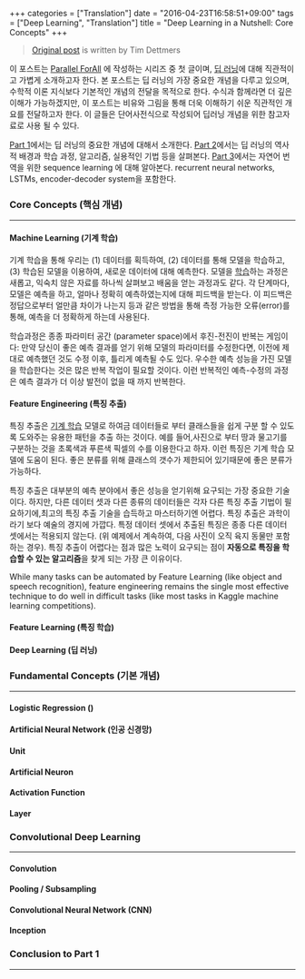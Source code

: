 +++
categories = ["Translation"]
date = "2016-04-23T16:58:51+09:00"
tags = ["Deep Learning", "Translation"]
title = "Deep Learning in a Nutshell: Core Concepts"
+++

> [Original post] is written by Tim Dettmers

이 포스트는 [Parallel ForAll] 에 작성하는 시리즈 중 첫 글이며, [딥 러닝](https://developer.nvidia.com/deep-learning)에 대해 직관적이고 가볍게 소개하고자 한다. 본 포스트는 딥 러닝의 가장 중요한 개념을 다루고 있으며, 수학적 이론 지식보다 기본적인 개념의 전달을 목적으로 한다. 수식과 함께라면 더 깊은 이해가 가능하겠지만, 이 포스트는 비유와 그림을 통해 더욱 이해하기 쉬운 직관적인 개요를 전달하고자 한다. 
이 글들은 단어사전식으로 작성되어 딥러닝 개념을 위한 참고자료로 사용 될 수 있다.

[Part 1]에서는 딥 러닝의 중요한 개념에 대해서 소개한다. [Part 2]에서는 딥 러닝의 역사적 배경과 학습 과정, 알고리즘, 실용적인 기법 등을 살펴본다. [Part 3]에서는 자연어 번역을 위한 sequence learning 에 대해 알아본다. recurrent neural networks, LSTMs, encoder-decoder system을 포함한다.

### Core Concepts (핵심 개념)
----

#### Machine Learning (기계 학습)
기계 학습을 통해 우리는 (1) 데이터를 획득하여, (2) 데이터를 통해 모델을 학습하고, (3) 학습된 모델을 이용하여, 새로운 데이터에 대해 예측한다. 모델을 [학습](http://devblogs.nvidia.com/parallelforall/deep-learning-nutshell-history-training#training)하는 과정은 새롭고, 익숙치 않은 자료를 하나씩 살펴보고 배움을 얻는 과정과도 같다. 각 단계마다, 모델은 예측을 하고, 얼마나 정확히 예측하였는지에 대해 피드백을 받는다. 이 피드백은 정답으로부터 얼만큼 차이가 나는지 등과 같은 방법을 통해 측정 가능한 오류(error)를 통해, 예측을 더 정확하게 하는데 사용된다.


학습과정은 종종 파라미터 공간 (parameter space)에서 후진-전진이 반복는 게임이다: 만약 당신이 좋은 예측 결과를 얻기 위해 모델의 파라미터를 수정한다면, 이전에 제대로 예측했던 것도 수정 이후, 틀리게 예측될 수도 있다. 우수한 예측 성능을 가진 모델을 학습한다는 것은 많은 반복 작업이 필요할 것이다. 이런 반복적인 예측-수정의 과정은 예측 결과가 더 이상 발전이 없을 때 까지 반복한다. 


#### Feature Engineering (특징 추출)
특징 추출은 [기계 학습](https://devblogs.nvidia.com/parallelforall/deep-learning-nutshell-core-concepts/#machine-learning) 모델로 하여금 데이터들로 부터 클래스들을 쉽게 구분 할 수 있도록 도와주는 유용한 패턴을 추출 하는 것이다. 예를 들어,사진으로 부터 땅과 물고기를 구분하는 것을 초록색과 푸른색 픽셀의 수를 이용한다고 하자. 이런 특징은 기계 학습 모델에 도움이 된다. 좋은 분류를 위해 클래스의 갯수가 제한되어 있기때문에 좋은 분류가 가능하다. 

특징 추출은 대부분의 예측 분야에서 좋은 성능을 얻기위해 요구되는 가장 중요한 기술이다. 하지만, 다른 데이터 셋과 다른 종류의 데이터들은 각자 다른 특징 추출 기법이 필요하기에,최고의 특징 추출 기술을 습득하고 마스터하기엔 어렵다. 특징 추출은 과학이라기 보다 예술의 경지에 가깝다. 특정 데이터 셋에서 추출된 특징은 종종 다른 데이터 셋에서는 적용되지 않는다. (위 예제에서 계속하여, 다음 사진이 오직 육지 동물만 포함하는 경우). 특징 추출이 어렵다는 점과 많은 노력이 요구되는 점이 **자동으로 특징을 학습할 수 있는 알고리즘**을 찾게 되는 가장 큰 이유이다.



While many tasks can be automated by Feature Learning (like object and speech recognition), feature engineering remains the single most effective technique to do well in difficult tasks (like most tasks in Kaggle machine learning competitions).

#### Feature Learning (특징 학습)

#### Deep Learning (딥 러닝)


### Fundamental Concepts (기본 개념)
----------

#### Logistic Regression ()

#### Artificial Neural Network (인공 신경망)

#### Unit

#### Artificial Neuron

#### Activation Function 

#### Layer


### Convolutional Deep Learning 
-------

#### Convolution

#### Pooling / Subsampling

#### Convolutional Neural Network (CNN)

#### Inception


### Conclusion to Part 1
-----



[//]: # (These are reference links used in the body of this note and get stripped out when the markdown processor does its job. There is no need to format nicely because it shouldn't be seen. Thanks SO - http://stackoverflow.com/questions/4823468/store-comments-in-markdown-syntax)


   [Original post]: https://devblogs.nvidia.com/parallelforall/deep-learning-nutshell-core-concepts
   [Parallel ForAll]: https://devblogs.nvidia.com/parallelforall
   [Part 1]: https://devblogs.nvidia.com/parallelforall/deep-learning-nutshell-core-concepts
   [Part 2]: https://devblogs.nvidia.com/parallelforall/deep-learning-nutshell-history-training
   [Part 3]: https://devblogs.nvidia.com/parallelforall/deep-learning-nutshell-sequence-learning
   
   
